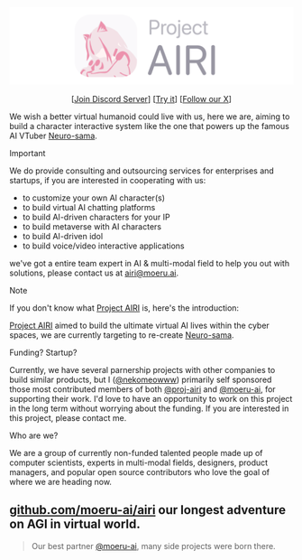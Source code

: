 <p align="center">
  <picture>
    <source
      srcset="../docs/public/banner-dark.png"
      media="(prefers-color-scheme: dark)"
    />
    <source
      srcset="../docs/public/banner-light.png"
      media="(prefers-color-scheme: light), (prefers-color-scheme: no-preference)"
    />
    <img src="../docs/public/banner-light.png" />
  </picture>
</p>

<p align="center">
  [<a href="https://discord.gg/TgQ3Cu2F7A">Join Discord Server</a>] [<a href="https:///airi.moeru.ai">Try it</a>] [<a href="https://x.com/proj_airi">Follow our X</a>]
</p>

We wish a better virtual humanoid could live with us, here we are, aiming to build a character interactive system like the one that powers up the famous AI VTuber [Neuro-sama](https://www.youtube.com/@Neurosama).

> [!IMPORTANT]  
> We do provide consulting and outsourcing services for enterprises and startups, if you are interested in cooperating with us:
>
> - to customize your own AI character(s)
> - to build virtual AI chatting platforms
> - to build AI-driven characters for your IP
> - to build metaverse with AI characters
> - to build AI-driven idol
> - to build voice/video interactive applications
>
> we've got a entire team expert in AI & multi-modal field to help you out with solutions, please contact us at [airi@moeru.ai](mailto:airi@moeru.ai).

> [!NOTE]
>
> If you don't know what [Project AIRI](https://github.com/moeru-ai/airi) is, here's the introduction:
>
> [Project AIRI](https://github.com/moeru-ai/airi) aimed to build the ultimate virtual AI lives within the cyber spaces, we are currently targeting to re-create [Neuro-sama](https://www.youtube.com/@Neurosama).
>
> Funding? Startup?
>
> Currently, we have several parnership projects with other companies to build similar products, but I ([@nekomeowww](https://github.com/nekomeowww)) primarily self sponsored those most contributed members of both [@proj-airi](https://github.com/proj-airi) and [@moeru-ai](https://github.com/moeru-ai), for supporting their work. I'd love to have an opportunity to work on this project in the long term without worrying about the funding. If you are interested in this project, please contact me.
>
> Who are we?
>
> We are a group of currently non-funded talented people made up of computer scientists, experts in multi-modal fields, designers, product managers, and popular open source contributors who love the goal of where we are heading now.

## [github.com/moeru-ai/airi](https://github.com/moeru-ai/airi) our longest adventure on AGI in virtual world.

> Our best partner [@moeru-ai](https://github.com/moeru-ai), many side projects were born there.
